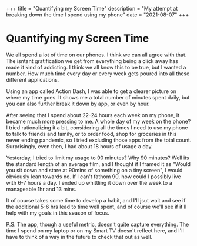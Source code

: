 +++
title = "Quantifying my Screen Time"
description = "My attempt at breaking down the time I spend using my phone"
date = "2021-08-07"
+++

# Quantifying my Screen Time

We all spend a lot of time on our phones. I think we can all agree with that. The isntant gratification we get from everything being a click away has made it kind of addicting. I think we all know this to be true, but I wanted a number. How much time every day or every week gets poured into all these different applications.

Using an app called Action Dash, I was able to get a clearer picture on where my time goes. It shows me a total number of minutes spent daily, but you can also further break it down by app, or even by hour. 

After seeing that I spend about 22-24 hours each week on my phone, it became much more pressing to me. A whole day of my week on the phone? I tried rationalizing it a bit, considering all the times I need to use my phone to talk to friends and family, or to order food, shop for groceries in this never ending pandemic, so I tried excluding those apps from the total count. Surprisingly, even then, I had about 18 hours of usage a day. 

Yesterday, I tried to limit my usage to 90 minutes? Why 90 minutes? Well its the standard length of an average film, and I thought if I framed it as "Would you sit down and stare at 90mins of something on a tiny screen", I would obviously lean towards no. If I can't fathom 90, how could I possibly live with 6-7 hours a day. I ended up whittling it down over the week to a manageable 1hr and 13 mins.

It of course takes some time to develop a habit, and I'll jsut wait and see if the additional 5-6 hrs lead to time well spent, and of course we'll see if it'll help with my goals in this season of focus.

P.S. The app, though a useful metric, doesn't quite capture everything. The time I spend on my laptop or on my Smart TV doesn't reflect here, and I'll have to think of a way in the future to check that out as well.